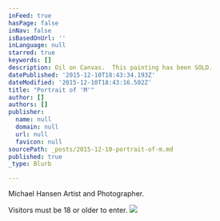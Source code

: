```yaml
---
inFeed: true
hasPage: false
inNav: false
isBasedOnUrl: ''
inLanguage: null
starred: true
keywords: []
description: Oil on Canvas.  This painting has been SOLD.
datePublished: '2015-12-10T18:43:34.193Z'
dateModified: '2015-12-10T18:43:16.502Z'
title: "Portrait of 'M'"
author: []
authors: []
publisher:
  name: null
  domain: null
  url: null
  favicon: null
sourcePath: _posts/2015-12-10-portrait-of-m.md
published: true
_type: Blurb

---
```

Michael Hansen Artist and Photographer.

Visitors must be 18 or older to enter.
![](https://the-grid-user-content.s3-us-west-2.amazonaws.com/eeea8b66-1770-4c5b-aa24-9326342cfef1.jpg)